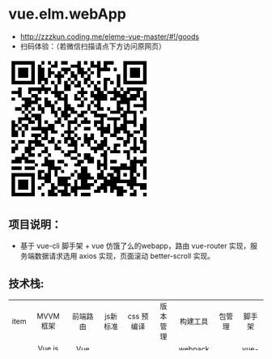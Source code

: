 # vue.elm.webApp

* http://zzzkun.coding.me/eleme-vue-master/#!/goods
* 扫码体验：（若微信扫描请点下方访问原网页）

 ![6](https://github.com/zzzkun/vue.elm.webApp/blob/master/1534317856.png)

项目说明：
--------
* 基于 vue-cli 脚手架 + vue 仿饿了么的webapp，路由 vue-router 实现，服务端数据请求选用 axios 实现，页面滚动 better-scroll 实现。

 技术栈:
 ------
 <table border="0px" align="center" bordercolor="black" width="100%" height="100px">
    <tr align="center">
        <td>item</td>
        <td>MVVM框架</td>
        <td>前端路由</td>
        <td>js新标准</td>
        <td>css 预编译</td>
        <td>版本管理</td>
        <td>构建工具</td>
        <td>	包管理</td>
        <td>脚手架</td>
    </tr>
    <tr align="center">
        <td>技术</td>
        <td>	Vue.js（1.x）</td>
        <td>Vue Router</td>
        <td>ES6</td>
        <td>stylus</td>
        <td>git</td>
        <td>webpack 2.0</td>
         <td>npm</td>
        <td>vue-cli</td>
    </tr>
</table>
